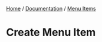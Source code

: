 [Home](../../../readme.md) / [Documentation](../../readme.md) / [Menu Items](../readme.md)

# Create Menu Item